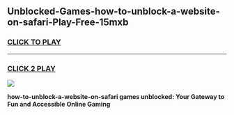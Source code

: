 
## Unblocked-Games-how-to-unblock-a-website-on-safari-Play-Free-15mxb
<h3>
<a href="https://premium76.site?title=how-to-unblock-a-website-on-safari&ref=18A1">CLICK TO PLAY</a></h3>
<hr>

<h3>
<a href="https://premium76.site?title=how-to-unblock-a-website-on-safari&ref=18A1">CLICK 2 PLAY</a>
  
</h3>

<a href="https://premium76.site?title=how-to-unblock-a-website-on-safari&ref=18A1"><img src="https://clearcache.store/games.png"></a>


**how-to-unblock-a-website-on-safari games unblocked: Your Gateway to Fun and Accessible Online Gaming**
